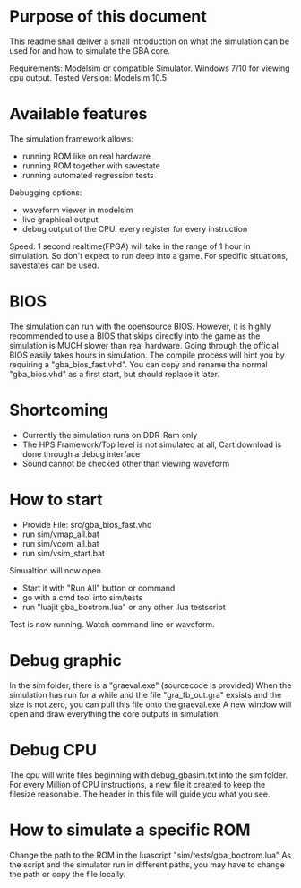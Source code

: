 # Purpose of this document

This readme shall deliver a small introduction on what the simulation can be used for and how to simulate the GBA core.

Requirements: Modelsim or compatible Simulator. Windows 7/10 for viewing gpu output.
Tested Version: Modelsim 10.5 

# Available features

The simulation framework allows:
- running ROM like on real hardware
- running ROM together with savestate
- running automated regression tests

Debugging options:
- waveform viewer in modelsim
- live graphical output
- debug output of the CPU: every register for every instruction 

Speed:
1 second realtime(FPGA) will take in the range of 1 hour in simulation. So don't expect to run deep into a game.
For specific situations, savestates can be used. 

# BIOS

The simulation can run with the opensource BIOS. 
However, it is highly recommended to use a BIOS that skips directly into the game as the simulation is MUCH slower than real hardware.
Going through the official BIOS easily takes hours in simulation.
The compile process will hint you by requiring a "gba_bios_fast.vhd".
You can copy and rename the normal "gba_bios.vhd" as a first start, but should replace it later.

# Shortcoming

- Currently the simulation runs on DDR-Ram only
- The HPS Framework/Top level is not simulated at all, Cart download is done through a debug interface
- Sound cannot be checked other than viewing waveform

# How to start

- Provide File: src/gba_bios_fast.vhd
- run sim/vmap_all.bat
- run sim/vcom_all.bat
- run sim/vsim_start.bat

Simualtion will now open. 
- Start it with "Run All" button or command
- go with a cmd tool into sim/tests
- run "luajit gba_bootrom.lua" or any other .lua testscript

Test is now running. Watch command line or waveform.

# Debug graphic

In the sim folder, there is a "graeval.exe" (sourcecode is provided)
When the simulation has run for a while and the file "gra_fb_out.gra" exsists and the size is not zero,
you can pull this file onto the graeval.exe
A new window will open and draw everything the core outputs in simulation.

# Debug CPU

The cpu will write files beginning with debug_gbasim.txt into the sim folder.
For every Million of CPU instructions, a new file it created to keep the filesize reasonable.
The header in this file will guide you what you see.

# How to simulate a specific ROM

Change the path to the ROM in the luascript "sim/tests/gba_bootrom.lua"
As the script and the simulator run in different paths, you may have to change the path or copy the file locally.